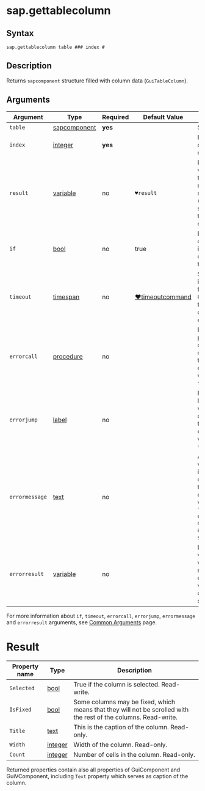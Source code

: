 ﻿# sap.gettablecolumn

## Syntax

```G1ANT
sap.gettablecolumn table ### index #
```

## Description
Returns `sapcomponent` structure filled with column data (`GuiTableColumn`).


## Arguments

| Argument         | Type                                                              | Required | Default Value   | Description                                                  |
| ---------------- | ----------------------------------------------------------------- | -------- | --------------- | ------------------------------------------------------------ |
| `table`         | [sapcomponent](../../../Structures/SapComponentStructure.md)      | **yes**  |                 | Source table. |
| `index`        | [integer](../../G1ANT.Language/Structures/integerStructure.md)     | **yes**  |                 | Index of desired column. |
| `result`        | [variable](../../G1ANT.Language/Structures/VariableStructure.md)  | no       | `♥result`     | Name of a variable where the command's result will be stored ([sapcomponent](../../../Structures/SapComponentStructure.md) structure with the column component) |
| `if`            | [bool](../../G1ANT.Language/Structures/BooleanStructure.md)        | no       | true           | Executes the command only if a specified condition is true   |
| `timeout`      | [timespan](../../G1ANT.Language/Structures/TimeSpanStructure.md)   | no       | [♥timeoutcommand](../../G1ANT.Addon.Core/Variables/TimeoutCommandVariable.md) | Specifies time in milliseconds for G1ANT.Robot to wait for the command to be executed |
| `errorcall`    | [procedure](../../G1ANT.Language/Structures/ProcedureStructure.md) | no       |                | Name of a procedure to call when the command throws an exception or when a given `timeout` expires |
| `errorjump`    | [label](../../G1ANT.Language/Structures/LabelStructure.md)         | no       |                | Name of the label to jump to when the command throws an exception or when a given `timeout` expires |
| `errormessage` | [text](../../G1ANT.Language/Structures/TextStructure.md)           | no       |                | A message that will be shown in case the command throws an exception or when a given `timeout` expires, and no `errorjump` argument is specified |
| `errorresult`  | [variable](../../G1ANT.Language/Structures/VariableStructure.md)   | no       |                | Name of a variable that will store the returned exception. The variable will be of [error](../../G1ANT.Language/Structures/ErrorStructure.md) structure |

For more information about `if`, `timeout`, `errorcall`, `errorjump`, `errormessage` and `errorresult` arguments, see [Common Arguments](../../../appendices/common-arguments.md) page.

# Result

| Property name         | Type                                                         | Description                                                  |
| ---------------- | ------------------------------------------------------------ | ------------------------------------------------------------ |
| `Selected` | [bool](../../G1ANT.Language/Structures/BoolStructure.md) | True if the column is selected. Read-write. |
| `IsFixed`  | [bool](../../G1ANT.Language/Structures/BoolStructure.md) | Some columns may be fixed, which means that they will not be scrolled with the rest of the columns. Read-write. |
| `Title`    | [text](../../G1ANT.Language/Structures/TextStructure.md) | This is the caption of the column. Read-only. |
| `Width`    | [integer](../../G1ANT.Language/Structures/IntegerStructure.md) | Width of the column. Read-only. |
| `Count`    | [integer](../../G1ANT.Language/Structures/IntegerStructure.md) | Number of cells in the column. Read-only. |

Returned properties contain also all properties of GuiComponent and GuiVComponent, 
including `Text` property which serves as caption of the column.